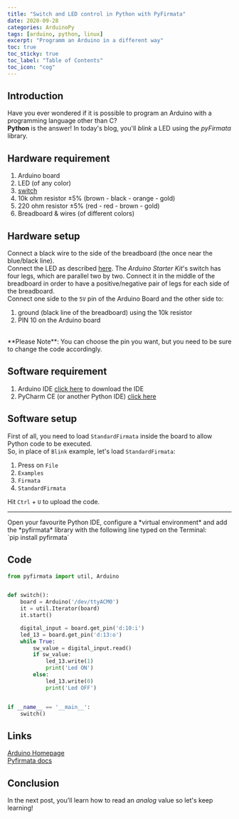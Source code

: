 ```yaml
---
title: "Switch and LED control in Python with PyFirmata"
date: 2020-09-28
categories: ArduinoPy
tags: [arduino, python, linux]
excerpt: "Programm an Arduino in a different way"
toc: true
toc_sticky: true
toc_label: "Table of Contents"
toc_icon: "cog"
---
```


## Introduction
Have you ever wondered if it is possible to program an Arduino with a programming language other than C?<br>
**Python** is the answer! In today's blog, you'll *blink* a LED using the *pyFirmata* library.

## Hardware requirement
1. Arduino board
2. LED (of any color)
3. [switch](https://www.arduino.cc/en/tutorial/switch)
4. 10k ohm resistor <span>&#177;</span>5% (brown - black - orange - gold)
3. 220 ohm resistor <span>&#177;</span>5% (red - red - brown - gold)
4. Breadboard & wires (of different colors)

## Hardware setup
Connect a black wire to the side of the breadboard (the once near the blue/black line).<br>
Connect the LED as described [here](https://pitpietro.github.io/arduinopy/switch-and-led/). The *Arduino Starter Kit*'s switch has four legs, which are parallel two by two. Connect it in the middle of the breadboard in order to have a positive/negative pair of legs for each side of the breadboard.<br>
Connect one side to the `5V` pin of the Arduino Board and the other side to:
1. ground (black line of the breadboard) using the 10k resistor
2. PIN 10 on the Arduino board

<br>
**Please Note**: You can choose the pin you want, but you need to be sure to change the code accordingly.<br>

## Software requirement
1. Arduino IDE
   [click here](https://www.arduino.cc/en/Main/Software) to download the IDE
2. PyCharm CE (or another Python IDE)
   [click here](https://www.jetbrains.com/pycharm/)

## Software setup
First of all, you need to load `StandardFirmata` inside the board to allow Python code to be executed.<br>
So, in place of `Blink` example, let's load `StandardFirmata`:
1. Press on `File`
2. `Examples`
3. `Firmata`
4. `StandardFirmata`

Hit `Ctrl` + `U` to upload the code.
<hr>
Open your favourite Python IDE, configure a *virtual environment* and add the *pyfirmata* library with the following line typed on the Terminal:<br>
`pip install pyfirmata`

## Code
```python
from pyfirmata import util, Arduino


def switch():
    board = Arduino('/dev/ttyACM0')
    it = util.Iterator(board)
    it.start()

    digital_input = board.get_pin('d:10:i')
    led_13 = board.get_pin('d:13:o')
    while True:
        sw_value = digital_input.read()
        if sw_value:
            led_13.write(1)
            print('Led ON')
        else:
            led_13.write(0)
            print('Led OFF')


if __name__ == '__main__':
    switch()

```

## Links
[Arduino Homepage](https://www.arduino.cc/)<br>
[Pyfirmata docs](https://pyfirmata.readthedocs.io/en/latest/)<br>

## Conclusion
In the next post, you'll learn how to read an *analog* value so let's keep learning!
